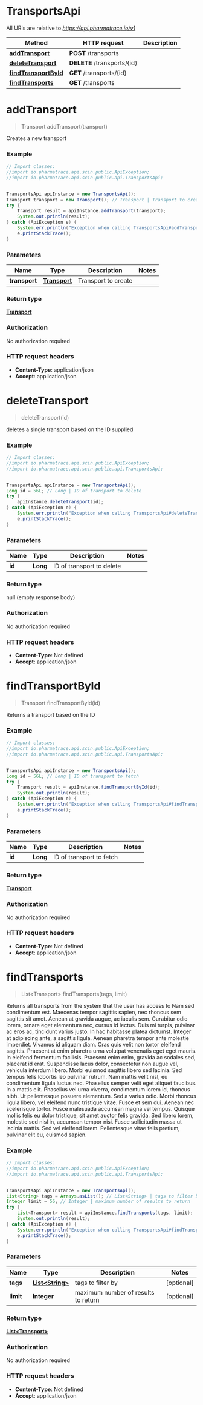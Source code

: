 # TransportsApi

All URIs are relative to *https://api.pharmatrace.io/v1*

Method | HTTP request | Description
------------- | ------------- | -------------
[**addTransport**](TransportsApi.md#addTransport) | **POST** /transports | 
[**deleteTransport**](TransportsApi.md#deleteTransport) | **DELETE** /transports/{id} | 
[**findTransportById**](TransportsApi.md#findTransportById) | **GET** /transports/{id} | 
[**findTransports**](TransportsApi.md#findTransports) | **GET** /transports | 


<a name="addTransport"></a>
# **addTransport**
> Transport addTransport(transport)



Creates a new transport

### Example
```java
// Import classes:
//import io.pharmatrace.api.scin.public.ApiException;
//import io.pharmatrace.api.scin.public.api.TransportsApi;


TransportsApi apiInstance = new TransportsApi();
Transport transport = new Transport(); // Transport | Transport to create
try {
    Transport result = apiInstance.addTransport(transport);
    System.out.println(result);
} catch (ApiException e) {
    System.err.println("Exception when calling TransportsApi#addTransport");
    e.printStackTrace();
}
```

### Parameters

Name | Type | Description  | Notes
------------- | ------------- | ------------- | -------------
 **transport** | [**Transport**](Transport.md)| Transport to create |

### Return type

[**Transport**](Transport.md)

### Authorization

No authorization required

### HTTP request headers

 - **Content-Type**: application/json
 - **Accept**: application/json

<a name="deleteTransport"></a>
# **deleteTransport**
> deleteTransport(id)



deletes a single transport based on the ID supplied

### Example
```java
// Import classes:
//import io.pharmatrace.api.scin.public.ApiException;
//import io.pharmatrace.api.scin.public.api.TransportsApi;


TransportsApi apiInstance = new TransportsApi();
Long id = 56L; // Long | ID of transport to delete
try {
    apiInstance.deleteTransport(id);
} catch (ApiException e) {
    System.err.println("Exception when calling TransportsApi#deleteTransport");
    e.printStackTrace();
}
```

### Parameters

Name | Type | Description  | Notes
------------- | ------------- | ------------- | -------------
 **id** | **Long**| ID of transport to delete |

### Return type

null (empty response body)

### Authorization

No authorization required

### HTTP request headers

 - **Content-Type**: Not defined
 - **Accept**: application/json

<a name="findTransportById"></a>
# **findTransportById**
> Transport findTransportById(id)



Returns a transport based on the ID

### Example
```java
// Import classes:
//import io.pharmatrace.api.scin.public.ApiException;
//import io.pharmatrace.api.scin.public.api.TransportsApi;


TransportsApi apiInstance = new TransportsApi();
Long id = 56L; // Long | ID of transport to fetch
try {
    Transport result = apiInstance.findTransportById(id);
    System.out.println(result);
} catch (ApiException e) {
    System.err.println("Exception when calling TransportsApi#findTransportById");
    e.printStackTrace();
}
```

### Parameters

Name | Type | Description  | Notes
------------- | ------------- | ------------- | -------------
 **id** | **Long**| ID of transport to fetch |

### Return type

[**Transport**](Transport.md)

### Authorization

No authorization required

### HTTP request headers

 - **Content-Type**: Not defined
 - **Accept**: application/json

<a name="findTransports"></a>
# **findTransports**
> List&lt;Transport&gt; findTransports(tags, limit)



Returns all transports from the system that the user has access to Nam sed condimentum est. Maecenas tempor sagittis sapien, nec rhoncus sem sagittis sit amet. Aenean at gravida augue, ac iaculis sem. Curabitur odio lorem, ornare eget elementum nec, cursus id lectus. Duis mi turpis, pulvinar ac eros ac, tincidunt varius justo. In hac habitasse platea dictumst. Integer at adipiscing ante, a sagittis ligula. Aenean pharetra tempor ante molestie imperdiet. Vivamus id aliquam diam. Cras quis velit non tortor eleifend sagittis. Praesent at enim pharetra urna volutpat venenatis eget eget mauris. In eleifend fermentum facilisis. Praesent enim enim, gravida ac sodales sed, placerat id erat. Suspendisse lacus dolor, consectetur non augue vel, vehicula interdum libero. Morbi euismod sagittis libero sed lacinia.  Sed tempus felis lobortis leo pulvinar rutrum. Nam mattis velit nisl, eu condimentum ligula luctus nec. Phasellus semper velit eget aliquet faucibus. In a mattis elit. Phasellus vel urna viverra, condimentum lorem id, rhoncus nibh. Ut pellentesque posuere elementum. Sed a varius odio. Morbi rhoncus ligula libero, vel eleifend nunc tristique vitae. Fusce et sem dui. Aenean nec scelerisque tortor. Fusce malesuada accumsan magna vel tempus. Quisque mollis felis eu dolor tristique, sit amet auctor felis gravida. Sed libero lorem, molestie sed nisl in, accumsan tempor nisi. Fusce sollicitudin massa ut lacinia mattis. Sed vel eleifend lorem. Pellentesque vitae felis pretium, pulvinar elit eu, euismod sapien. 

### Example
```java
// Import classes:
//import io.pharmatrace.api.scin.public.ApiException;
//import io.pharmatrace.api.scin.public.api.TransportsApi;


TransportsApi apiInstance = new TransportsApi();
List<String> tags = Arrays.asList(); // List<String> | tags to filter by
Integer limit = 56; // Integer | maximum number of results to return
try {
    List<Transport> result = apiInstance.findTransports(tags, limit);
    System.out.println(result);
} catch (ApiException e) {
    System.err.println("Exception when calling TransportsApi#findTransports");
    e.printStackTrace();
}
```

### Parameters

Name | Type | Description  | Notes
------------- | ------------- | ------------- | -------------
 **tags** | [**List&lt;String&gt;**](String.md)| tags to filter by | [optional]
 **limit** | **Integer**| maximum number of results to return | [optional]

### Return type

[**List&lt;Transport&gt;**](Transport.md)

### Authorization

No authorization required

### HTTP request headers

 - **Content-Type**: Not defined
 - **Accept**: application/json

